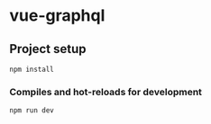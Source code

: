# vue-graphql

## Project setup
```
npm install
```

### Compiles and hot-reloads for development
```
npm run dev

